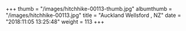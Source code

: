 +++
thumb = "/images/hitchhike-00113-thumb.jpg"
albumthumb = "/images/hitchhike-00113.jpg"
title = "Auckland Wellsford , NZ"
date = "2018:11:05 13:25:48"
weight = 113
+++
